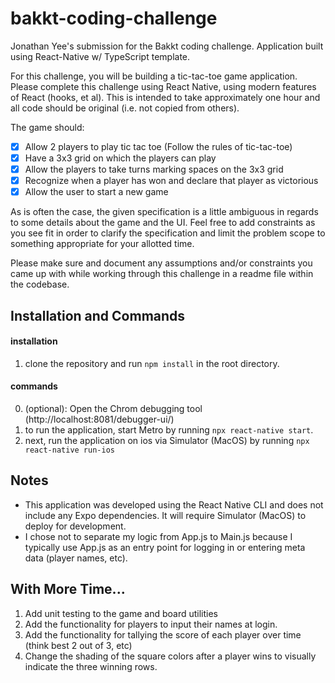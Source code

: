 # bakkt-coding-challenge

Jonathan Yee's submission for the Bakkt coding challenge. Application built using React-Native w/ TypeScript template.

For this challenge, you will be building a tic-tac-toe game application. Please complete this challenge using React Native, using modern features of React (hooks, et al). This is intended to take approximately one hour and all code should be original (i.e. not copied from others).

The game should:

- [x] Allow 2 players to play tic tac toe (Follow the rules of tic-tac-toe)
- [x] Have a 3x3 grid on which the players can play
- [x] Allow the players to take turns marking spaces on the 3x3 grid
- [x] Recognize when a player has won and declare that player as victorious
- [x] Allow the user to start a new game

As is often the case, the given specification is a little ambiguous in regards to some details about the game and the UI. Feel free to add constraints as you see fit in order to clarify the specification and limit the problem scope to something appropriate for your allotted time.

Please make sure and document any assumptions and/or constraints you came up with while working through this challenge in a readme file within the codebase.

## Installation and Commands

#### installation

1. clone the repository and run `npm install` in the root directory.

#### commands

0. (optional): Open the Chrom debugging tool (http://localhost:8081/debugger-ui/)
1. to run the application, start Metro by running `npx react-native start`.
2. next, run the application on ios via Simulator (MacOS) by running `npx react-native run-ios`

## Notes

- This application was developed using the React Native CLI and does not include any Expo dependencies. It will require Simulator (MacOS) to deploy for development.
- I chose not to separate my logic from App.js to Main.js because I typically use App.js as an entry point for logging in or entering meta data (player names, etc).

## With More Time...

1. Add unit testing to the game and board utilities
2. Add the functionality for players to input their names at login.
3. Add the functionality for tallying the score of each player over time (think best 2 out of 3, etc)
4. Change the shading of the square colors after a player wins to visually indicate the three winning rows.
